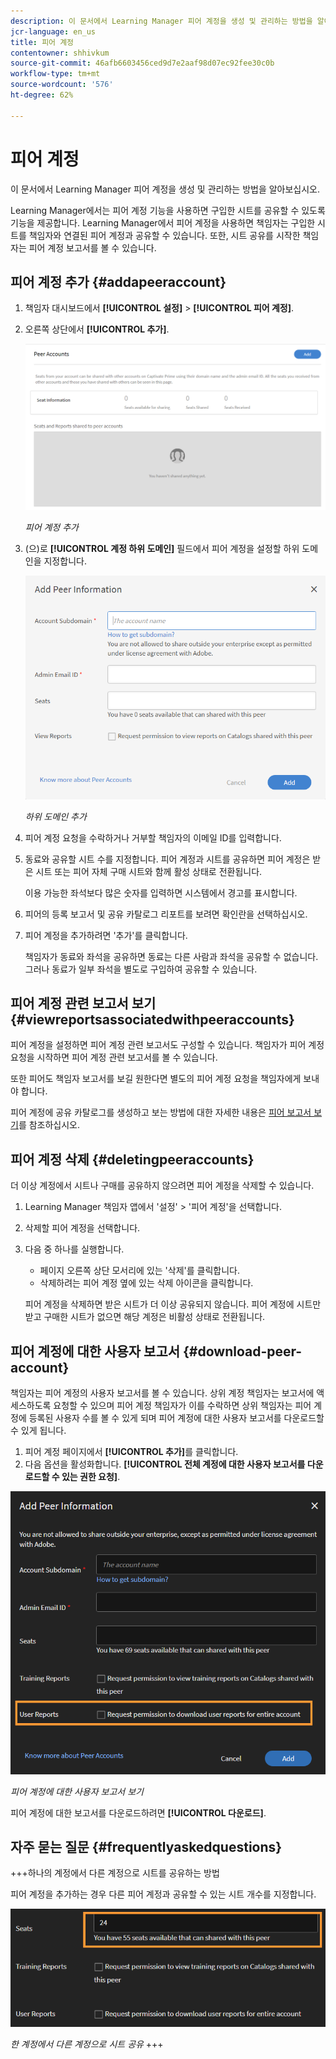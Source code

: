 ```yaml
---
description: 이 문서에서 Learning Manager 피어 계정을 생성 및 관리하는 방법을 알아보십시오.
jcr-language: en_us
title: 피어 계정
contentowner: shhivkum
source-git-commit: 46afb6603456ced9d7e2aaf98d07ec92fee30c0b
workflow-type: tm+mt
source-wordcount: '576'
ht-degree: 62%

---
```




# 피어 계정

이 문서에서 Learning Manager 피어 계정을 생성 및 관리하는 방법을 알아보십시오.

Learning Manager에서는 피어 계정 기능을 사용하면 구입한 시트를 공유할 수 있도록 기능을 제공합니다. Learning Manager에서 피어 계정을 사용하면 책임자는 구입한 시트를 책임자와 연결된 피어 계정과 공유할 수 있습니다. 또한, 시트 공유를 시작한 책임자는 피어 계정 보고서를 볼 수 있습니다.

## 피어 계정 추가 {#addapeeraccount}

1. 책임자 대시보드에서 **[!UICONTROL 설정]** > **[!UICONTROL 피어 계정]**.
1. 오른쪽 상단에서 **[!UICONTROL 추가]**.

   ![](assets/peeraccount.png)

   *피어 계정 추가*

1. (으)로 **[!UICONTROL 계정 하위 도메인]** 필드에서 피어 계정을 설정할 하위 도메인을 지정합니다.

   ![](assets/addpeer.png)

   *하위 도메인 추가*

1. 피어 계정 요청을 수락하거나 거부할 책임자의 이메일 ID를 입력합니다.
1. 동료와 공유할 시트 수를 지정합니다. 피어 계정과 시트를 공유하면 피어 계정은 받은 시트 또는 피어 자체 구매 시트와 함께 활성 상태로 전환됩니다.

   이용 가능한 좌석보다 많은 숫자를 입력하면 시스템에서 경고를 표시합니다.

1. 피어의 등록 보고서 및 공유 카탈로그 리포트를 보려면 확인란을 선택하십시오.
1. 피어 계정을 추가하려면 &#39;추가&#39;를 클릭합니다.

   책임자가 동료와 좌석을 공유하면 동료는 다른 사람과 좌석을 공유할 수 없습니다. 그러나 동료가 일부 좌석을 별도로 구입하여 공유할 수 있습니다.

## 피어 계정 관련 보고서 보기 {#viewreportsassociatedwithpeeraccounts}

피어 계정을 설정하면 피어 계정 관련 보고서도 구성할 수 있습니다. 책임자가 피어 계정 요청을 시작하면 피어 계정 관련 보고서를 볼 수 있습니다.

또한 피어도 책임자 보고서를 보길 원한다면 별도의 피어 계정 요청을 책임자에게 보내야 합니다.

피어 계정에 공유 카탈로그를 생성하고 보는 방법에 대한 자세한 내용은 [피어 보고서 보기](reports.md#main-pars_header_894271250)를 참조하십시오.

## 피어 계정 삭제 {#deletingpeeraccounts}

더 이상 계정에서 시트나 구매를 공유하지 않으려면 피어 계정을 삭제할 수 있습니다.

1. Learning Manager 책임자 앱에서 &#39;설정&#39; > &#39;피어 계정&#39;을 선택합니다.
1. 삭제할 피어 계정을 선택합니다.
1. 다음 중 하나를 실행합니다.

   * 페이지 오른쪽 상단 모서리에 있는 &#39;삭제&#39;를 클릭합니다.
   * 삭제하려는 피어 계정 옆에 있는 삭제 아이콘을 클릭합니다.

   피어 계정을 삭제하면 받은 시트가 더 이상 공유되지 않습니다. 피어 계정에 시트만 받고 구매한 시트가 없으면 해당 계정은 비활성 상태로 전환됩니다.

## 피어 계정에 대한 사용자 보고서 {#download-peer-account}

책임자는 피어 계정의 사용자 보고서를 볼 수 있습니다. 상위 계정 책임자는 보고서에 액세스하도록 요청할 수 있으며 피어 계정 책임자가 이를 수락하면 상위 책임자는 피어 계정에 등록된 사용자 수를 볼 수 있게 되며 피어 계정에 대한 사용자 보고서를 다운로드할 수 있게 됩니다.

1. 피어 계정 페이지에서 **[!UICONTROL 추가]**&#x200B;를 클릭합니다.
1. 다음 옵션을 활성화합니다. **[!UICONTROL 전체 계정에 대한 사용자 보고서를 다운로드할 수 있는 권한 요청]**.

![](assets/image034.png)

*피어 계정에 대한 사용자 보고서 보기*

피어 계정에 대한 보고서를 다운로드하려면 **[!UICONTROL 다운로드]**.

## 자주 묻는 질문 {#frequentlyaskedquestions}

+++하나의 계정에서 다른 계정으로 시트를 공유하는 방법

피어 계정을 추가하는 경우 다른 피어 계정과 공유할 수 있는 시트 개수를 지정합니다.

![](assets/share-seats.png)

*한 계정에서 다른 계정으로 시트 공유*
+++
